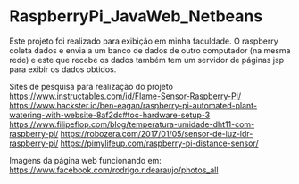 # RaspberryPi_JavaWeb_Netbeans
Este projeto foi realizado para exibição em minha faculdade. O raspberry coleta dados e envia a um banco de dados de outro computador (na mesma rede) e este que recebe os dados também tem um servidor de páginas jsp para exibir os dados obtidos.

Sites de pesquisa para realização do projeto
https://www.instructables.com/id/Flame-Sensor-Raspberry-Pi/
https://www.hackster.io/ben-eagan/raspberry-pi-automated-plant-watering-with-website-8af2dc#toc-hardware-setup-3
https://www.filipeflop.com/blog/temperatura-umidade-dht11-com-raspberry-pi/
https://robozera.com/2017/01/05/sensor-de-luz-ldr-raspberry-pi/
https://pimylifeup.com/raspberry-pi-distance-sensor/

Imagens da página web funcionando em:
https://www.facebook.com/rodrigo.r.dearaujo/photos_all
